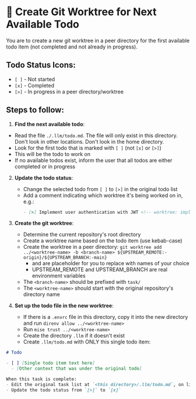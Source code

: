 # 🌳 Create Git Worktree for Next Available Todo

You are to create a new git worktree in a peer directory for the first available todo item (not completed and not already in progress).

## Todo Status Icons:
- `[ ]` - Not started
- `[x]` - Completed
- `[>]` - In progress in a peer directory/worktree

## Steps to follow:

1. **Find the next available todo**:
  - Read the file `./.llm/todo.md`. The file will only exist in this directory. Don't look in other locations. Don't look in the home directory.
  - Look for the first todo that is marked with `[ ]` (not `[x]` or `[>]`)
  - This will be the todo to work on
  - If no available todos exist, inform the user that all todos are either completed or in progress

2. **Update the todo status**:
   - Change the selected todo from `[ ]` to `[>]` in the original todo list
   - Add a comment indicating which worktree it's being worked on in, e.g.:
     ```markdown
     - [>] Implement user authentication with JWT <!-- worktree: implement-user-auth-jwt -->
     ```

3. **Create the git worktree**:
   - Determine the current repository's root directory
   - Create a worktree name based on the todo item (use kebab-case)
   - Create the worktree in a peer directory: `git worktree add ../<worktree-name> -b <branch-name> ${UPSTREAM_REMOTE:-origin}/${UPSTREAM_BRANCH:-main}`
     - <worktree-name> and <branch-name> are placeholder for you to replace with names of your choice
     - UPSTREAM_REMOTE and UPSTREAM_BRANCH are real environment variables
   - The `<branch-name>` should be prefixed with `task/`
   - The `<worktree-name>` should start with the original repository's directory name

4. **Set up the todo file in the new worktree**:
   - If there is a `.envrc` file in this directory, copy it into the new directory and run `direnv allow ../<worktree-name>`
   - Run `mise trust ../<worktree-name>`
   - Create the directory `.llm` if it doesn't exist
   - Create `.llm/todo.md` with ONLY this single todo item:

```markdown
# Todo

- [ ] [Single todo item text here]
  - [Other context that was under the original todo]

When this task is complete:
- Edit the original task list at `<this directory>/.llm/todo.md`, on line <line>
- Update the todo status from `[>]` to `[x]`
```
